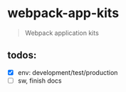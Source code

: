 # webpack-app-kits
> Webpack application kits

## todos:
- [x] env: development/test/production
- [ ] sw, finish docs
